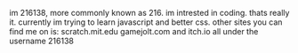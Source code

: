 im 216138, more commonly known as 216.
im intrested in coding. thats really it. 
currently im trying to learn javascript and better css.
other sites you can find me on is:
scratch.mit.edu
gamejolt.com
and itch.io all under the username 216138
<!---
216138/216138 is a ✨ special ✨ repository because its `README.md` (this file) appears on your GitHub profile.
You can click the Preview link to take a look at your changes.
--->
